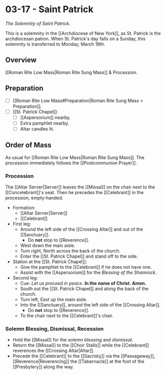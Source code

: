 # 03-17 - Saint Patrick
_The Solemnity of Saint Patrick_.

This is a solemnity in the [[Archdiocese of New York]], as St. Patrick is the archdiocesan patron. When St. Patrick's day falls on a Sunday, this solemnity is transferred to Monday, March 18th.

## Overview
[[Roman Rite Low Mass|Roman Rite Sung Mass]] & Procession.

## Preparation
- [ ] [[Roman Rite Low Mass#Preparation|Roman Rite Sung Mass > Preparation]].
- [ ] [[St. Patrick Chapel]]:
	- [ ] [[Aspersorium]] nearby.
	- [ ] Extra pamphlet nearby.
	- [ ] Altar candles lit.

## Order of Mass
As usual for [[Roman Rite Low Mass|Roman Rite Sung Mass]]. The procession immediately follows the [[Postcommunion Prayer]].

### Procession
The [[Altar Server|Server]] leaves the [[Missal]] on the chair next to the [[Concelebrant]]'s seat. Then he precedes the [[Celebrant]] in the procession, empty-handed.

- Formation:
	- [[Altar Server|Server]]
	- [[Celebrant]]
- First leg:
	- Around the left side of the [[Crossing Altar]] and out of the [[Sanctuary]].
		- Do **not** stop to [[Reverence]].
	- West down the main aisle.
	- Turn right, North across the back of the church.
	- Enter the [[St. Patrick Chapel]] and stand off to the side.
- Station at the [[St. Patrick Chapel]]:
	- Give the pamphlet to the [[Celebrant]] if he does not have one.
	- Assist with the [[Aspersorium]] for the _Blessing of the Shamrock_.
- Second leg:
	- Cue: _Let us proceed in peace_. **In the name of Christ. Amen.**
	- South out the [[St. Patrick Chapel]] and along the back of the church.
	- Turn left, East up the main aisle.
	- Into the [[Sanctuary]], around the left side of the [[Crossing Altar]].
		- Do **not** stop to [[Reverence]].
	- To the chair next to the [[Celebrant]]'s chair.

### Solemn Blessing, Dismissal, Recession
- Hold the [[Missal]] for the _solemn blessing_ and _dismissal_.
- Return the [[Missal]] to the [[Choir Stalls]] while the [[Celebrant]] reverences the [[Crossing Altar|Altar]].
- Precede the [[Celebrant]] to the [[Sacristy]] via the [[Passageway]], [[Reverence|Reverencing]] the [[Tabernacle]] at the foot of the [[Presbytery]] along the way.